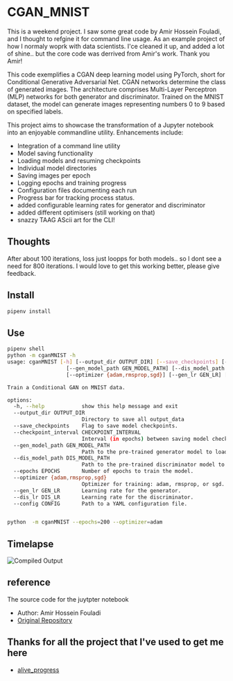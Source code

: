# CGAN_MNIST

This is a weekend project. I saw some great code by Amir Hossein Fouladi, and I thought to refgine it for command line usage. As an example project of how I normaly woprk with data scientists.  I'ce cleaned it up, and added a lot of shine.. but the core code was derrived from Amir's work. Thank you Amir!

This code exemplifies a CGAN deep learning model using PyTorch, short for Conditional Generative Adversarial Net. CGAN networks determine the class of generated images. The architecture comprises Multi-Layer Perceptron (MLP) networks for both generator and discriminator. Trained on the MNIST dataset, the model can generate images representing numbers 0 to 9 based on specified labels.

This project aims to showcase the transformation of a Jupyter notebook into an enjoyable commandline utility. Enhancements include:

- Integration of a command line utility
- Model saving functionality
- Loading models and resuming checkpoints
- Individual model directories
- Saving images per epoch
- Logging epochs and training progress
- Configuration files documenting each run
- Progress bar for tracking process status.
- added configurable learning rates for generator and discriminator
- added different optimisers (still working on that)
- snazzy TAAG AScii art for the CLI!

## Thoughts

After about 100 iterations, loss just loopps for both models.. so I dont see a need for 800 iterations.
I would love to get this working better, please give feedback.

## Install

```bash
pipenv install
```

## Use

```bash
pipenv shell
python -m cganMNIST -h
usage: cganMNIST [-h] [--output_dir OUTPUT_DIR] [--save_checkpoints] [--checkpoint_interval CHECKPOINT_INTERVAL]
                   [--gen_model_path GEN_MODEL_PATH] [--dis_model_path DIS_MODEL_PATH] [--epochs EPOCHS]
                   [--optimizer {adam,rmsprop,sgd}] [--gen_lr GEN_LR] [--dis_lr DIS_LR] [--config CONFIG]

Train a Conditional GAN on MNIST data.

options:
  -h, --help            show this help message and exit
  --output_dir OUTPUT_DIR
                        Directory to save all output_data
  --save_checkpoints    Flag to save model checkpoints.
  --checkpoint_interval CHECKPOINT_INTERVAL
                        Interval (in epochs) between saving model checkpoints.
  --gen_model_path GEN_MODEL_PATH
                        Path to the pre-trained generator model to load.
  --dis_model_path DIS_MODEL_PATH
                        Path to the pre-trained discriminator model to load.
  --epochs EPOCHS       Number of epochs to train the model.
  --optimizer {adam,rmsprop,sgd}
                        Optimizer for training: adam, rmsprop, or sgd.
  --gen_lr GEN_LR       Learning rate for the generator.
  --dis_lr DIS_LR       Learning rate for the discriminator.
  --config CONFIG       Path to a YAML configuration file.


python  -m cganMNIST --epochs=200 --optimizer=adam

```

## Timelapse

![Compiled Output](assets/compiled.gif)

## reference

The source code for the juytpter notebook

- Author: Amir Hossein Fouladi
- [Original Repository](https://github.com/Amir-Hofo/CGAN_MNIST_Pytorch/tree/main)

## Thanks for all the project that I've used to get me here

- [alive_progress](https://github.com/rsalmei/alive-progress?tab=readme-ov-file)